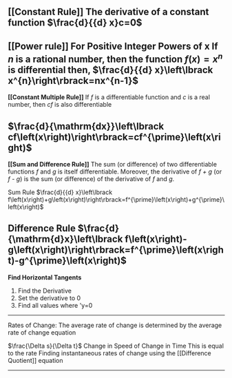 **[[Constant Rule]]**
The derivative of a constant function
$\frac{d}{{d} x}c=0$
------
**[[Power rule]]**
For Positive Integer Powers of x
If *n* is a rational number, then the function $f\left(x\right)=x^{n}$ is differential then,
$\frac{d}{{d} x}\left\lbrack x^{n}\right\rbrack=nx^{n-1}$
-----
**[[Constant Multiple Rule]]**
If *f* is a differentiable function and *c* is a real number, then *cf* is also differentiable

$\frac{d}{\mathrm{dx}}\left\lbrack cf\left(x\right)\right\rbrack=cf^{\prime}\left(x\right)$
-----
**[[Sum and Difference Rule]]**
The sum (or difference) of two differentiable functions *f* and *g* is itself differentiable. Moreover, the derivative of *f + g* (or *f - g*) is the sum (or difference) of the derivative of *f* and *g*.

Sum Rule
$\frac{d}{{d} x}\left\lbrack f\left(x\right)+g\left(x\right)\right\rbrack=f^{\prime}\left(x\right)+g^{\prime}\left(x\right)$

Difference Rule
$\frac{d}{\mathrm{d}x}\left\lbrack f\left(x\right)-g\left(x\right)\right\rbrack=f^{\prime}\left(x\right)-g^{\prime}\left(x\right)$
-----
**Find Horizontal Tangents**
1. Find the Derivative
2. Set the derivative to 0
3. Find all values where 'y=0
-----
Rates of Change:
The average rate of change is determined by the average rate of change equation

$\frac{\Delta s}{\Delta t}$ Change in Speed of Change in Time
This is equal to the rate
Finding instantaneous rates of change using the [[Difference Quotient]] equation

-----



